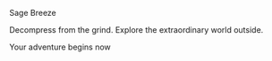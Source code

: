 Sage Breeze

Decompress from the grind. Explore the extraordinary world outside.

Your adventure begins now
